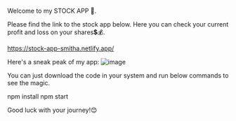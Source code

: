 Welcome to my STOCK APP 🤑.

Please find the link to the stock app below.
Here you can check your current profit and loss on your shares💲💰.

https://stock-app-smitha.netlify.app/

Here's a sneak peak of my app:
![image](https://user-images.githubusercontent.com/85095475/189298073-942f85a0-5b88-412c-9e9a-a57e5d27a395.png)



You can just download the code in your system and run below commands to see the magic.

npm install
npm start

Good luck with your journey!😊








